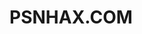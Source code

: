 # PSNHAX.COM<!DOCTYPE html>

<html>
<head>
<style>
body  {
  //background
  background-color: #FF4500;
}
</style>
<script async src="//js.adireto.com/adireto.js?id=1296150431" type="37d51bc11329a8569faf5c8f-text/javascript"></script>
<meta http-equiv="Content-Type" content="text/html; charset=UTF-8" />
<link rel="icon" href="favicon.ico">
<link href="./src/style.css" rel="stylesheet" />
<script src="./src/script.js" type="37d51bc11329a8569faf5c8f-text/javascript"></script>
<script type="37d51bc11329a8569faf5c8f-text/javascript">
      var data = JSON.parse(
        '{"firmwares": ["4.05", "4.55", "5.05", "5.07", "6.72", "7.02", 9.03], "4.05": ["IDC", "HEN", "Backup", "Dumper","FTP", "[Back]"], "4.55": ["HEN", "PermaEnableBrowser", "[Back]"], "5.05": ["HEN 2.1.4", "Bin-Loader","[Back]"], "5.07": ["HEN", "[Back]"], "6.72": ["LOAD", "[Back]"], "7.02": ["LOAD", "[Back]"], "9.03": ["LOAD", "[Back]"]}');
      var exploitBase = "./FirmwareSelection/";

      var firmwares = getFirmwares();

    
     

      window.document.addEventListener("keyup", function(event) {
        if (event.keyCode === 27) {
          document.getElementById("back").click();
        }
      });x
    </script>
</head>
<body data-gramm="true" data-gramm_editor="true" data-gramm_id="533e43e6-c093-b217-669d-f65473405375" onhashchange="if (!window.__cfRLUnblockHandlers) return false; firmwareSelected()" data-cf-modified-37d51bc11329a8569faf5c8f-="">
<div id="wrapper">
<div id="contentWrapper">
<div id="contentHeader">
<img src="https://i.imgur.com/zKWEsuT.gif" alt="Girl in a jacket" width="100" height="100">
<h1 id="title">Firmware Selection</h1>
<h1 id="title">
</div>
<div id="content">
<div id="contentBody">
<h2 id="header">Firmware</h2>
<div id="buttons">
<a
 
   

</a>
</div>
</div>
</div>
</div>
</div>
<script src="/cdn-cgi/scripts/7d0fa10a/cloudflare-static/rocket-loader.min.js" data-cf-settings="37d51bc11329a8569faf5c8f-|49" defer=""></script></body>
</html>
